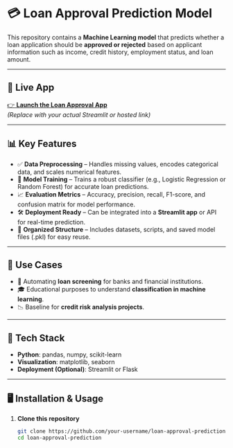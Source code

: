 # 💳 Loan Approval Prediction Model

This repository contains a **Machine Learning model** that predicts whether a loan application should be **approved or rejected** based on applicant information such as income, credit history, employment status, and loan amount.

---

## 🔗 Live App
[👉 **Launch the Loan Approval App**]([https://your-streamlit-app-link](https://miniprojectdataengineering-himanshu.streamlit.app/))  
*(Replace with your actual Streamlit or hosted link)*

---

## 📊 Key Features
- ✅ **Data Preprocessing** – Handles missing values, encodes categorical data, and scales numerical features.  
- 🤖 **Model Training** – Trains a robust classifier (e.g., Logistic Regression or Random Forest) for accurate loan predictions.  
- 📈 **Evaluation Metrics** – Accuracy, precision, recall, F1-score, and confusion matrix for model performance.  
- 🛠 **Deployment Ready** – Can be integrated into a **Streamlit app** or API for real-time prediction.  
- 📂 **Organized Structure** – Includes datasets, scripts, and saved model files (.pkl) for easy reuse.  

---

## 🚀 Use Cases
- 🏦 Automating **loan screening** for banks and financial institutions.  
- 🎓 Educational purposes to understand **classification in machine learning**.  
- 📉 Baseline for **credit risk analysis projects**.  

---

## 🧰 Tech Stack
- **Python**: pandas, numpy, scikit-learn  
- **Visualization**: matplotlib, seaborn  
- **Deployment (Optional)**: Streamlit or Flask  

---

## 🖥️ Installation & Usage

1. **Clone this repository**  
   ```bash
   git clone https://github.com/your-username/loan-approval-prediction.git
   cd loan-approval-prediction
